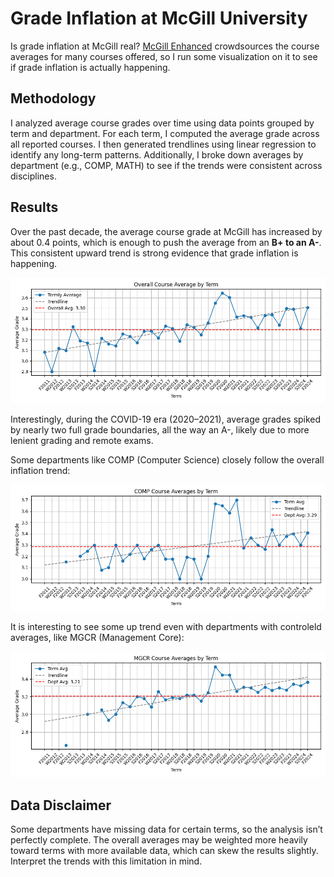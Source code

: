 # Grade Inflation at McGill University

Is grade inflation at McGill real? [McGill Enhanced](https://github.com/demetrios-koziris/McGillEnhanced) crowdsources the course averages for many courses offered, so I run some visualization on it to see if grade inflation is actually happening.

## Methodology

I analyzed average course grades over time using data points grouped by term and department. For each term, I computed the average grade across all reported courses. I then generated trendlines using linear regression to identify any long-term patterns. Additionally, I broke down averages by department (e.g., COMP, MATH) to see if the trends were consistent across disciplines.

## Results

Over the past decade, the average course grade at McGill has increased by about 0.4 points, which is enough to push the average from an **B+ to an A-**. This consistent upward trend is strong evidence that grade inflation is happening.

![overrall average](plot/by_term/overall.png)

Interestingly, during the COVID-19 era (2020–2021), average grades spiked by nearly two full grade boundaries, all the way an A-, likely due to more lenient grading and remote exams.

Some departments like COMP (Computer Science) closely follow the overall inflation trend:

![comp_average](plot/by_term/COMP.png)

It is interesting to see some up trend even with departments with controleld averages, like MGCR (Management Core):

![mgcr_average](plot/by_term/MGCR.png)

## Data Disclaimer

Some departments have missing data for certain terms, so the analysis isn’t perfectly complete. The overall averages may be weighted more heavily toward terms with more available data, which can skew the results slightly. Interpret the trends with this limitation in mind.

